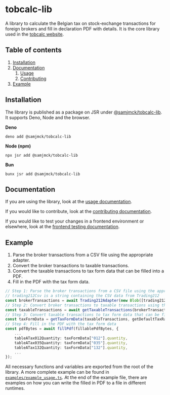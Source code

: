 # tobcalc-lib

A library to calculate the Belgian tax on stock-exchange transactions for
foreign brokers and fill in declaration PDF with details. It is the core library
used in the [tobcalc website](https://github.com/samjmck/tobcalc).

## Table of contents

1. [Installation](#installation)
2. [Documentation](#documentation)
   1. [Usage](docs/usage.md)
   2. [Contributing](docs/contributing.md)
3. [Example](#example)

## Installation

The library is published as a package on JSR under
[@samjmck/tobcalc-lib](https://jsr.io/@samjmck/tobcalc-lib). It supports Deno,
Node and the browser.

**Deno**

```
deno add @samjmck/tobcalc-lib
```

**Node (npm)**

```
npx jsr add @samjmck/tobcalc-lib
```

**Bun**

```
bunx jsr add @samjmck/tobcalc-lib
```

## Documentation

If you are using the library, look at the [usage documentation](docs/usage.md).

If you would like to contribute, look at the
[contributing documentation](docs/contributing.md).

If you would like to test your changes in a frontend environment or elsewhere,
look at the [frontend testing documentation](docs/frontend_testing.md).

## Example

1. Parse the broker transactions from a CSV file using the appropriate adapter.
2. Convert the broker transactions to taxable transactions.
3. Convert the taxable transactions to tax form data that can be filled into a
   PDF.
4. Fill in the PDF with the tax form data.

```ts
// Step 1: Parse the broker transactions from a CSV file using the appropriate adapter
// trading212Csv is a string containing the CSV data from Trading212
const brokerTransactions = await Trading212Adapter(new Blob([trading212Blob]));
// Step 2: Convert broker transactions to taxable transactions using the default securities map
const taxableTransactions = await getTaxableTransactions(brokerTransactions, getDefaultSecuritiesMap);
// Step 3: Convert taxable transactions to tax form data that can be filled into a PDF using the default tax rate
const taxFormData = getTaxFormData(taxableTransactions, getDefaultTaxRate);
// Step 4: Fill in the PDF with the tax form data
const pdfBytes = await fillPdf(fillablePdfBytes, {
	...
	tableATax012Quantity: taxFormData["012"].quantity,
	tableATax035Quantity: taxFormData["035"].quantity,
	tableATax132Quantity: taxFormData["132"].quantity,
	...
});
```

All necessary functions and variables are exported from the root of the library.
A more complete example can be found in
[`examples/example_usage.ts`](/docs/example_usage.ts). At the end of the example
file, there are examples on how you can write the filled in PDF to a file in
different runtimes.
